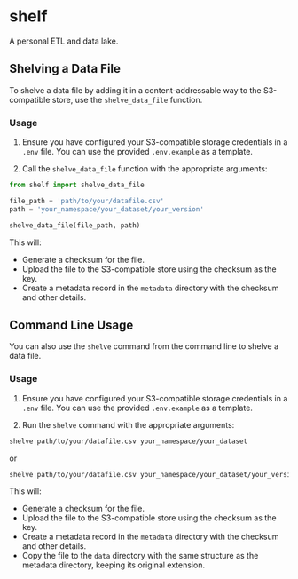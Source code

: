 # shelf
A personal ETL and data lake.

## Shelving a Data File

To shelve a data file by adding it in a content-addressable way to the S3-compatible store, use the `shelve_data_file` function.

### Usage

1. Ensure you have configured your S3-compatible storage credentials in a `.env` file. You can use the provided `.env.example` as a template.

2. Call the `shelve_data_file` function with the appropriate arguments:

```python
from shelf import shelve_data_file

file_path = 'path/to/your/datafile.csv'
path = 'your_namespace/your_dataset/your_version'

shelve_data_file(file_path, path)
```

This will:
- Generate a checksum for the file.
- Upload the file to the S3-compatible store using the checksum as the key.
- Create a metadata record in the `metadata` directory with the checksum and other details.

## Command Line Usage

You can also use the `shelve` command from the command line to shelve a data file.

### Usage

1. Ensure you have configured your S3-compatible storage credentials in a `.env` file. You can use the provided `.env.example` as a template.

2. Run the `shelve` command with the appropriate arguments:

```sh
shelve path/to/your/datafile.csv your_namespace/your_dataset
```

or

```sh
shelve path/to/your/datafile.csv your_namespace/your_dataset/your_version
```

This will:
- Generate a checksum for the file.
- Upload the file to the S3-compatible store using the checksum as the key.
- Create a metadata record in the `metadata` directory with the checksum and other details.
- Copy the file to the `data` directory with the same structure as the metadata directory, keeping its original extension.
